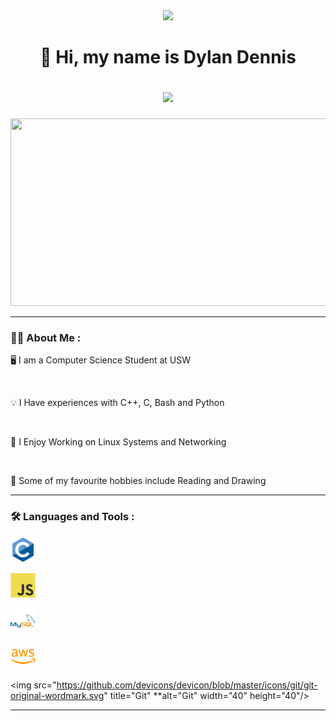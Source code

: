 <div id="header" align="center">

 <img src="https://media.giphy.com/media/VZUhn04QSs0AmsHRic/giphy.gif" width="100"/>

 <h1>

  👋 Hi, my name is Dylan Dennis

  <img src="https://media.giphy.com/media/hvRJCLFzcasrR4ia7z/giphy.gif" width="30px"/>

 </h1>

</div>

<div align="center">

 <img src="https://media.giphy.com/media/26tn33aiTi1jkl6H6/giphy.gif" width="600" height="300"/>

</div>


---


### :woman_technologist: About Me :

🖥️ I am a Computer Science Student at USW

<br>

💡 I Have experiences with C++, C, Bash and Python

<br>

🐧 I Enjoy Working on Linux Systems and Networking

<br>

📖 Some of my favourite hobbies include Reading and Drawing


---


### :hammer_and_wrench: Languages and Tools :

<div>

 <img src="https://github.com/devicons/devicon/blob/master/icons/c/c-original.svg" title="C" alt="C" width="40" height="40"/>&nbsp;
 

 <img src="https://github.com/devicons/devicon/blob/master/icons/javascript/javascript-original.svg" title="JavaScript" alt="JavaScript" width="40" height="40"/>&nbsp;

 <img src="https://github.com/devicons/devicon/blob/master/icons/mysql/mysql-original-wordmark.svg" title="MySQL" alt="MySQL" width="40" height="40"/>&nbsp;

 <img src="https://github.com/devicons/devicon/blob/master/icons/amazonwebservices/amazonwebservices-plain-wordmark.svg" title="AWS" alt="AWS" width="40" height="40"/>&nbsp;

 <img src="https://github.com/devicons/devicon/blob/master/icons/git/git-original-wordmark.svg" title="Git" **alt="Git" width="40" height="40"/>

</div>


---


<!---

Dylan-D-999/Dylan-D-999 is a ✨ special ✨ repository because its `README.md` (this file) appears on your GitHub profile.

You can click the Preview link to take a look at your changes.

--->
